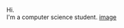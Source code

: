 Hi.
<br>
I'm a computer science student. 
[image](https://github.com/Nirvy15/Nirvy15/assets/101476793/8934ec9d-b9b5-45cb-888f-ba5108b913e6)

